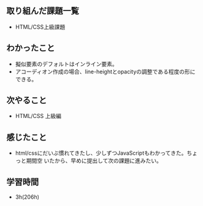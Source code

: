 ## 取り組んだ課題一覧
- HTML/CSS上級課題
## わかったこと
- 擬似要素のデフォルトはインライン要素。
- アコーディオン作成の場合、line-heightとopacityの調整である程度の形にできる。
## 次やること
- HTML/CSS 上級編
## 感じたこと
- html/cssにだいぶ慣れてきたし、少しずつJavaScriptもわかってきた。ちょっと期間空
いたから、早めに提出して次の課題に進みたい。
## 学習時間
- 3h(206h)
